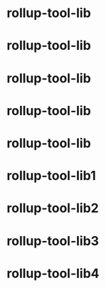 # rollup-tool-lib
# rollup-tool-lib
# rollup-tool-lib
# rollup-tool-lib
# rollup-tool-lib
# rollup-tool-lib1
# rollup-tool-lib2
# rollup-tool-lib3
# rollup-tool-lib4